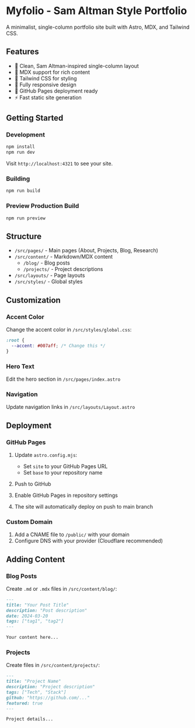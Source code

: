 # Myfolio - Sam Altman Style Portfolio

A minimalist, single-column portfolio site built with Astro, MDX, and Tailwind CSS.

## Features

- 🎨 Clean, Sam Altman-inspired single-column layout
- 📝 MDX support for rich content
- 🎯 Tailwind CSS for styling
- 📱 Fully responsive design
- 🚀 GitHub Pages deployment ready
- ⚡ Fast static site generation

## Getting Started

### Development

```bash
npm install
npm run dev
```

Visit `http://localhost:4321` to see your site.

### Building

```bash
npm run build
```

### Preview Production Build

```bash
npm run preview
```

## Structure

- `/src/pages/` - Main pages (About, Projects, Blog, Research)
- `/src/content/` - Markdown/MDX content
  - `/blog/` - Blog posts
  - `/projects/` - Project descriptions
- `/src/layouts/` - Page layouts
- `/src/styles/` - Global styles

## Customization

### Accent Color
Change the accent color in `/src/styles/global.css`:
```css
:root {
  --accent: #007aff; /* Change this */
}
```

### Hero Text
Edit the hero section in `/src/pages/index.astro`

### Navigation
Update navigation links in `/src/layouts/Layout.astro`

## Deployment

### GitHub Pages

1. Update `astro.config.mjs`:
   - Set `site` to your GitHub Pages URL
   - Set `base` to your repository name

2. Push to GitHub

3. Enable GitHub Pages in repository settings

4. The site will automatically deploy on push to main branch

### Custom Domain

1. Add a CNAME file to `/public/` with your domain
2. Configure DNS with your provider (Cloudflare recommended)

## Adding Content

### Blog Posts
Create `.md` or `.mdx` files in `/src/content/blog/`:

```markdown
---
title: "Your Post Title"
description: "Post description"
date: 2024-03-20
tags: ["tag1", "tag2"]
---

Your content here...
```

### Projects
Create files in `/src/content/projects/`:

```markdown
---
title: "Project Name"
description: "Project description"
tags: ["Tech", "Stack"]
github: "https://github.com/..."
featured: true
---

Project details...
```